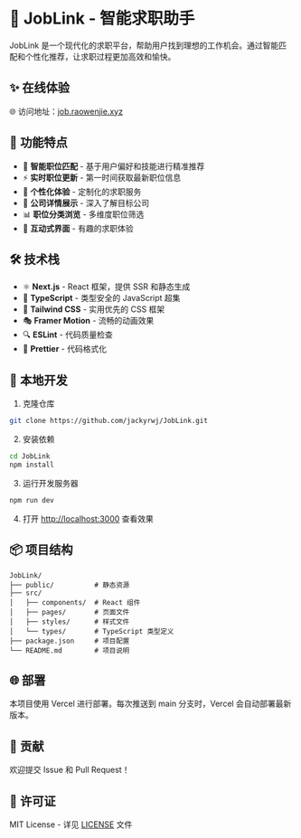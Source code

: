 # 🚀 JobLink - 智能求职助手

JobLink 是一个现代化的求职平台，帮助用户找到理想的工作机会。通过智能匹配和个性化推荐，让求职过程更加高效和愉快。

## ✨ 在线体验

🌐 访问地址：[job.raowenjie.xyz](https://job.raowenjie.xyz)

## 🎯 功能特点

- 🤖 **智能职位匹配** - 基于用户偏好和技能进行精准推荐
- ⚡ **实时职位更新** - 第一时间获取最新职位信息
- 🎨 **个性化体验** - 定制化的求职服务
- 🏢 **公司详情展示** - 深入了解目标公司
- 📊 **职位分类浏览** - 多维度职位筛选
- 🎉 **互动式界面** - 有趣的求职体验

## 🛠️ 技术栈

- ⚛️ **Next.js** - React 框架，提供 SSR 和静态生成
- 📘 **TypeScript** - 类型安全的 JavaScript 超集
- 🎨 **Tailwind CSS** - 实用优先的 CSS 框架
- 🎭 **Framer Motion** - 流畅的动画效果
- 🔍 **ESLint** - 代码质量检查
- 💅 **Prettier** - 代码格式化

## 🚀 本地开发

1. 克隆仓库
```bash
git clone https://github.com/jackyrwj/JobLink.git
```

2. 安装依赖
```bash
cd JobLink
npm install
```

3. 运行开发服务器
```bash
npm run dev
```

4. 打开 [http://localhost:3000](http://localhost:3000) 查看效果

## 📦 项目结构

```
JobLink/
├── public/          # 静态资源
├── src/
│   ├── components/  # React 组件
│   ├── pages/       # 页面文件
│   ├── styles/      # 样式文件
│   └── types/       # TypeScript 类型定义
├── package.json     # 项目配置
└── README.md        # 项目说明
```

## 🌐 部署

本项目使用 Vercel 进行部署。每次推送到 main 分支时，Vercel 会自动部署最新版本。

## 🤝 贡献

欢迎提交 Issue 和 Pull Request！

## 📝 许可证

MIT License - 详见 [LICENSE](LICENSE) 文件 